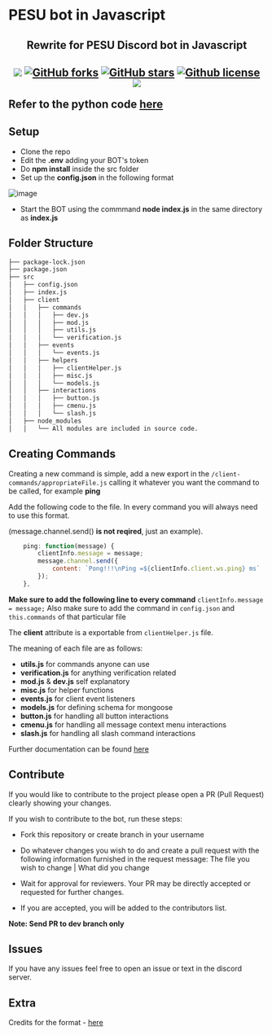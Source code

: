 # PESU bot in Javascript
<h2 align="center">
    <p>Rewrite for PESU Discord bot in Javascript</p>
<h2>
<p align="center">
    <a href="https://github.com/sach-12/pesu-bot-js/actions" alt="Build status">
    <img src="https://github.com/sach-12/pesu-bot-js/actions/workflows/node.js.yml/badge.svg"/></a>
    <a href="https://github.com/sach-12/pesu-bot-js/issues" alt="issues">
    <img alt="GitHub forks" src="https://img.shields.io/github/issues/sach-12/pesu-bot-js"></a>
    <a href="https://github.com/sach-12/pesu-bot-js/stargazers" alt="Stars">
    <img alt="GitHub stars" src="https://img.shields.io/github/stars/sach-12/pesu-bot-js"></a>
    <a href="https://github.com/sach-12/pesu-bot-js/blob/main/LICENSE" alt="License">
    <img alt="Github license" src="https://img.shields.io/github/license/sach-12/pesu-bot-js"></a>
    <a href="https://github.com/sach-12/pesu-bot-js/contributors" alt="Contributors">
    <img src="https://img.shields.io/github/contributors/sach-12/pesu-bot-js"/></a>
</p>

Refer to the python code [here](https://github.com/sach-12/pesu-bot)



## Setup
* Clone the repo 
* Edit the **.env** adding your BOT's token
* Do **npm install** inside the src folder
* Set up the **config.json** in the following format

![image](https://imgur.com/hwABak8.png)
* Start the BOT using the commmand **node index.js** in the same directory as **index.js**

## Folder Structure
```bash
├── package-lock.json
├── package.json
├── src
│   ├── config.json
│   ├── index.js 
│   ├── client
│   │   ├── commands
│   │   │   ├── dev.js
│   │   │   ├── mod.js
│   │   │   ├── utils.js
│   │   │   └── verification.js
│   │   ├── events
│   │   │   └── events.js
│   │   ├── helpers
│   │   │   ├── clientHelper.js
│   │   │   ├── misc.js
│   │   │   └── models.js
│   │   ├── interactions
│   │   │   ├── button.js
│   │   │   ├── cmenu.js
│   │   │   └── slash.js
│   ├── node_modules
│   │   └── All modules are included in source code.
```

## Creating Commands
Creating a new command is simple, add a new export in the `/client-commands/appropriateFile.js` calling it whatever you want the command to be called, for example **ping**

Add the following code to the file. In every command you will always need to use this format. 

(message.channel.send() **is not reqired**, just an example). 

```javascript
    ping: function(message) {
        clientInfo.message = message;
        message.channel.send({
            content: `Pong!!!\nPing =${clientInfo.client.ws.ping} ms`
        });
    },
```
**Make sure to add the following line to every command**
`clientInfo.message = message;`
Also make sure to add the command in `config.json` and `this.commands` of that particular file

The **client** attribute is a exportable from `clientHelper.js` file.


The meaning of each file are as follows:
 - **utils.js** for commands anyone can use
 - **verification.js** for anything verification related
 - **mod.js** & **dev.js** self explanatory
 - **misc.js** for helper functions
 - **events.js** for client event listeners
 - **models.js** for defining schema for mongoose
 - **button.js** for handling all button interactions
 - **cmenu.js** for handling all message context menu interactions
 - **slash.js** for handling all slash command interactions

Further documentation can be found [here](https://discord.js.org/#/)

## Contribute
If you would like to contribute to the project please open a PR (Pull Request) clearly showing your changes.

If you wish to contribute to the bot, run these steps:
* Fork this repository or create branch in your username

* Do whatever changes you wish to do and create a pull request with the following information furnished in the request message: The file you wish to change | What did you change
* Wait for approval for reviewers. Your PR may be directly accepted or requested for further changes.
* If you are accepted, you will be added to the contributors list.

**Note: Send PR to dev branch only**

## Issues
If you have any issues feel free to open an issue or text in the discord server.
## Extra
Credits for the format - [here](https://github.com/LachlanDev/Discord-BOT-Template)
